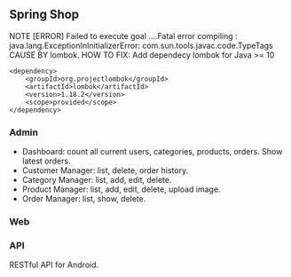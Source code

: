 ## Spring Shop
NOTE
[ERROR] 
Failed to execute goal ....Fatal error compiling : java.lang.ExceptionInInitializerError: com.sun.tools.javac.code.TypeTags 
CAUSE BY lombok.
HOW TO FIX: Add dependecy lombok for Java >= 10

    <dependency>
        <groupId>org.projectlombok</groupId>
        <artifactId>lombok</artifactId>
        <version>1.18.2</version>
        <scope>provided</scope>
    </dependency>




### Admin

- Dashboard: count all current users, categories, products, orders. Show latest orders.
- Customer Manager: list, delete, order history.
- Category Manager: list, add, edit, delete.
- Product Manager: list, add, edit, delete, upload image.
- Order Manager: list, show, delete. 

### Web

### API
RESTful API for Android.
